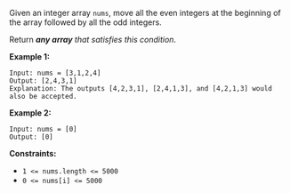 Given an integer array `nums`, move all the even integers at the beginning of the array followed by all the odd integers.

Return ***any array** that satisfies this condition*.

**Example 1:**

```
Input: nums = [3,1,2,4]
Output: [2,4,3,1]
Explanation: The outputs [4,2,3,1], [2,4,1,3], and [4,2,1,3] would also be accepted.

```

**Example 2:**

```
Input: nums = [0]
Output: [0]

```

**Constraints:**

- `1 <= nums.length <= 5000`
- `0 <= nums[i] <= 5000`